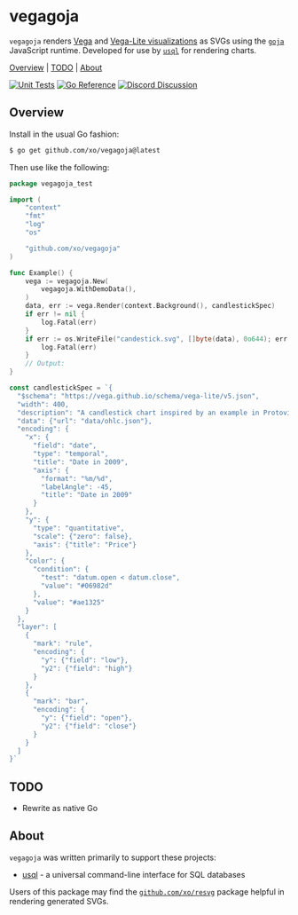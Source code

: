 # vegagoja

`vegagoja` renders [Vega][vega-examples] and [Vega-Lite visualizations][vega-lite-examples]
as SVGs using the [`goja`][goja] JavaScript runtime. Developed for use by
[`usql`][usql] for rendering charts.

[Overview][] | [TODO][] | [About][]

[Overview]: #overview "Overview"
[TODO]: #todo "TODO"
[About]: #about "About"

[![Unit Tests][vegagoja-ci-status]][vegagoja-ci]
[![Go Reference][goref-vegagoja-status]][goref-vegagoja]
[![Discord Discussion][discord-status]][discord]

[vegagoja-ci]: https://github.com/xo/vegagoja/actions/workflows/test.yml
[vegagoja-ci-status]: https://github.com/xo/vegagoja/actions/workflows/test.yml/badge.svg
[goref-vegagoja]: https://pkg.go.dev/github.com/xo/vegagoja
[goref-vegagoja-status]: https://pkg.go.dev/badge/github.com/xo/vegagoja.svg
[discord]: https://discord.gg/yJKEzc7prt "Discord Discussion"
[discord-status]: https://img.shields.io/discord/829150509658013727.svg?label=Discord&logo=Discord&colorB=7289da&style=flat-square "Discord Discussion"

## Overview

Install in the usual Go fashion:

```sh
$ go get github.com/xo/vegagoja@latest
```

Then use like the following:

```go
package vegagoja_test

import (
	"context"
	"fmt"
	"log"
	"os"

	"github.com/xo/vegagoja"
)

func Example() {
	vega := vegagoja.New(
		vegagoja.WithDemoData(),
	)
	data, err := vega.Render(context.Background(), candlestickSpec)
	if err != nil {
		log.Fatal(err)
	}
	if err := os.WriteFile("candestick.svg", []byte(data), 0o644); err != nil {
		log.Fatal(err)
	}
	// Output:
}

const candlestickSpec = `{
  "$schema": "https://vega.github.io/schema/vega-lite/v5.json",
  "width": 400,
  "description": "A candlestick chart inspired by an example in Protovis (http://mbostock.github.io/protovis/ex/candlestick.html)",
  "data": {"url": "data/ohlc.json"},
  "encoding": {
    "x": {
      "field": "date",
      "type": "temporal",
      "title": "Date in 2009",
      "axis": {
        "format": "%m/%d",
        "labelAngle": -45,
        "title": "Date in 2009"
      }
    },
    "y": {
      "type": "quantitative",
      "scale": {"zero": false},
      "axis": {"title": "Price"}
    },
    "color": {
      "condition": {
        "test": "datum.open < datum.close",
        "value": "#06982d"
      },
      "value": "#ae1325"
    }
  },
  "layer": [
    {
      "mark": "rule",
      "encoding": {
        "y": {"field": "low"},
        "y2": {"field": "high"}
      }
    },
    {
      "mark": "bar",
      "encoding": {
        "y": {"field": "open"},
        "y2": {"field": "close"}
      }
    }
  ]
}`
```

## TODO

- Rewrite as native Go

## About

`vegagoja` was written primarily to support these projects:

- [usql][usql] - a universal command-line interface for SQL databases

Users of this package may find the [`github.com/xo/resvg`][resvg] package
helpful in rendering generated SVGs.

[usql]: https://github.com/xo/usql
[resvg]: https://github.com/xo/resvg
[goja]: https://github.com/dop251/goja
[vega]: https://vega.github.io
[vega-examples]: https://vega.github.io/vega/examples/
[vega-lite-examples]: https://vega.github.io/vega-lite/examples/
